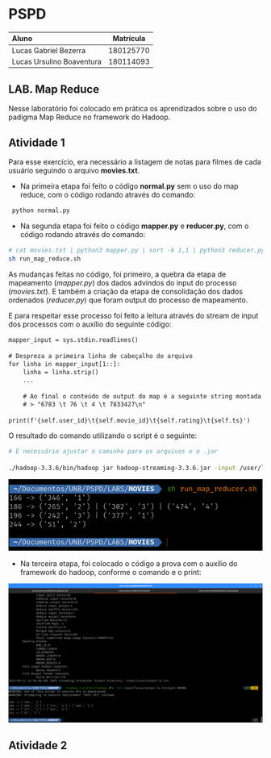 # PSPD

| Aluno | Matrícula |
| :-- | :--: |
| Lucas Gabriel Bezerra | 180125770 |
| Lucas Ursulino Boaventura | 180114093 |

## LAB. Map Reduce

Nesse laboratório foi colocado em prática os aprendizados sobre o uso do padigma Map Reduce no framework do Hadoop.

## Atividade 1

Para esse exercício, era necessário a listagem de notas para filmes de cada usuário seguindo o arquivo **movies.txt**.

- Na primeira etapa foi feito o código **normal.py** sem o uso do map reduce, com o código rodando através do comando:

```sh
 python normal.py
```

- Na segunda etapa foi feito o código **mapper.py** e **reducer.py**, com o código rodando através do comando:

```sh
# cat movies.txt | python3 mapper.py | sort -k 1,1 | python3 reducer.py
sh run_map_reduce.sh
```

As mudanças feitas no código, foi primeiro, a quebra da etapa de mapeamento (_mapper.py_) dos dados advindos do input do processo (_movies.txt_). E também a criação da etapa de consolidação dos dados ordenados (_reducer.py_) que foram output do processo de mapeamento.

E para respeitar esse processo foi feito a leitura através do stream de input dos processos com o auxílio do seguinte código:

```python3
mapper_input = sys.stdin.readlines()

# Despreza a primeira linha de cabeçalho do arquivo
for linha in mapper_input[1::]:
    linha = linha.strip()
    ...

    # Ao final o conteúdo de output do map é a seguinte string montada
    # > "6783 \t 76 \t 4 \t 7833427\n"
    print(f'{self.user_id}\t{self.movie_id}\t{self.rating}\t{self.ts}')
```

O resultado do comando utilizando o script é o seguinte:

```sh
# É necessário ajustar o caminho para os arquivos e o .jar

./hadoop-3.3.6/bin/hadoop jar hadoop-streaming-3.3.6.jar -input /user/lucas/movies.txt -output /user/lucas/output-la.txt -mapper ../LABS/MOVIES/mapper.py -reducer ../LABS/MOVIES/reducer.py
```
![Imagem](./assets/resultado_map_reduce_local.png)

- Na terceira etapa, foi colocado o código a prova com o auxílio do framework do hadoop, conforme o comando e o print:

![](./assets/resultado-hadoop.png)

## Atividade 2